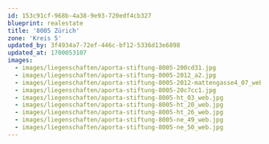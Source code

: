 ```yaml
---
id: 153c91cf-968b-4a38-9e93-720edf4cb327
blueprint: realestate
title: '8005 Zürich'
zone: 'Kreis 5'
updated_by: 3f4934a7-72ef-446c-bf12-5336d13e6898
updated_at: 1700053107
images:
  - images/liegenschaften/aporta-stiftung-8005-200cd31.jpg
  - images/liegenschaften/aporta-stiftung-8005-2012_a2.jpg
  - images/liegenschaften/aporta-stiftung-8005-2012-mattengasse4_07_web.jpg
  - images/liegenschaften/aporta-stiftung-8005-20c7cc1.jpg
  - images/liegenschaften/aporta-stiftung-8005-ht_03_web.jpg
  - images/liegenschaften/aporta-stiftung-8005-ht_20_web.jpg
  - images/liegenschaften/aporta-stiftung-8005-ht_26_web.jpg
  - images/liegenschaften/aporta-stiftung-8005-ne_49_web.jpg
  - images/liegenschaften/aporta-stiftung-8005-ne_50_web.jpg
---
```

